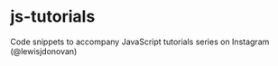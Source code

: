 # js-tutorials
Code snippets to accompany JavaScript tutorials series on Instagram (@lewisjdonovan)
